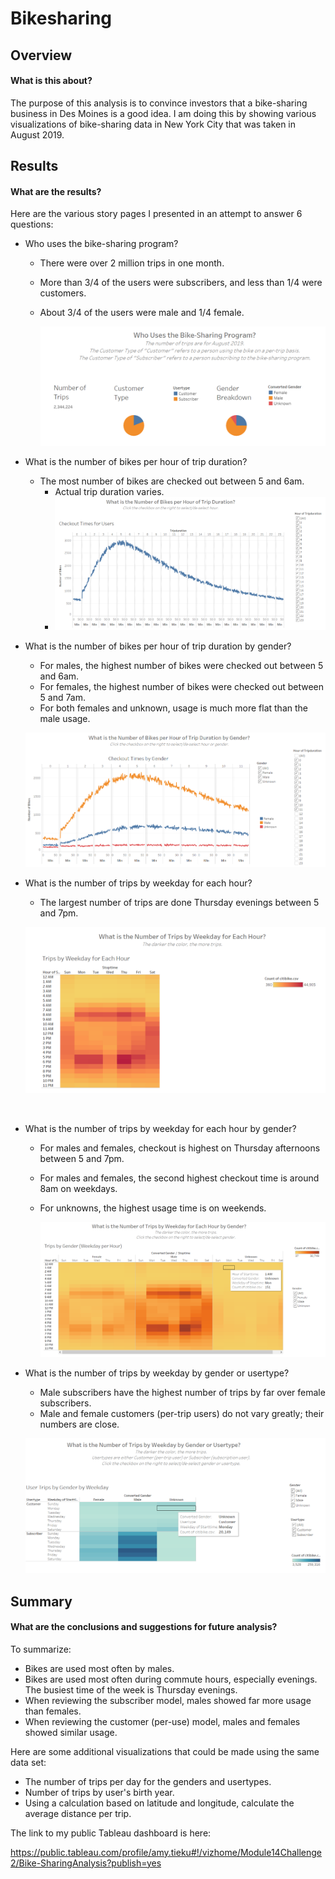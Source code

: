 # Bikesharing

## Overview
#### What is this about?

The purpose of this analysis is to convince investors that a bike-sharing business in Des Moines is a good idea.  I am doing this by showing various visualizations of bike-sharing data in New York City that was taken in August 2019.

## Results
#### What are the results?

Here are the various story pages I presented in an attempt to answer 6 questions:

- Who uses the bike-sharing program? 

  - There were over 2 million trips in one month. 

  - More than 3/4 of the users were subscribers, and less than 1/4 were customers.
  
  - About 3/4 of the users were male and 1/4 female.
  
    ![](./Resources/whouses.png)  
  
- What is the number of bikes per hour of trip duration?

  - The most number of bikes are checked out between 5 and 6am.
	- Actual trip duration varies.
	- ![](./Resources/checkouttime.png)  


- What is the number of bikes per hour of trip duration by gender?

  - For males, the highest number of bikes were checked out between 5 and 6am.
  - For females, the highest number of bikes were checked out between 5 and 7am.
  - For both females and unknown, usage is much more flat than the male usage.

  ![](./Resources/checkoutgender.png)

  

- What is the number of trips by weekday for each hour?
  
  - The largest number of trips are done Thursday evenings between 5 and 7pm. 
  
  
  ![](./Resources/utilization.png)  
  


​	
- What is the number of trips by weekday for each hour by gender?
	
	- For males and females, checkout is highest on Thursday afternoons between 5 and 7pm.
		
	- For males and females, the second highest checkout time is around 8am on weekdays. 
		
	- For unknowns, the highest usage time is on weekends.
		
		
		 ![](./Resources/tripsbygender.png)  
	
- What is the number of trips by weekday by gender or usertype?

  - Male subscribers have the highest number of trips by far over female subscribers.
  - Male and female customers (per-trip users) do not vary greatly; their numbers are close.


   ![](./Resources/tripsbygenderbywkday.png)  




## Summary
#### What are the conclusions and suggestions for future analysis?

To summarize:

- Bikes are used most often by males.
- Bikes are used most often during commute hours, especially evenings. The busiest time of the week is Thursday evenings.
- When reviewing the subscriber model, males showed far more usage than females.
- When reviewing the customer (per-use) model, males and females showed similar usage.

Here are some additional visualizations that could be made using the same data set:

- The number of trips per day for the genders and usertypes.
- Number of trips by user's birth year.
- Using a calculation based on latitude and longitude, calculate the average distance per trip.

The link to my public Tableau dashboard is here: 

https://public.tableau.com/profile/amy.tieku#!/vizhome/Module14Challenge2/Bike-SharingAnalysis?publish=yes

  
